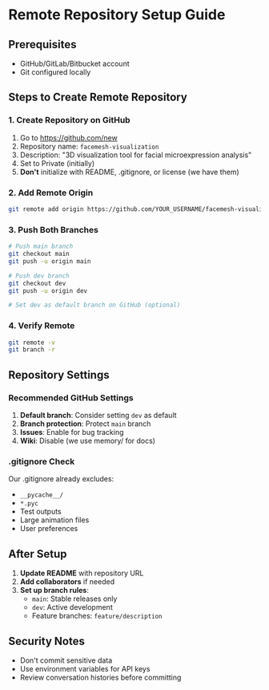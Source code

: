 # Remote Repository Setup Guide

## Prerequisites
- GitHub/GitLab/Bitbucket account
- Git configured locally

## Steps to Create Remote Repository

### 1. Create Repository on GitHub
1. Go to https://github.com/new
2. Repository name: `facemesh-visualization`
3. Description: "3D visualization tool for facial microexpression analysis"
4. Set to Private (initially)
5. **Don't** initialize with README, .gitignore, or license (we have them)

### 2. Add Remote Origin
```bash
git remote add origin https://github.com/YOUR_USERNAME/facemesh-visualization.git
```

### 3. Push Both Branches
```bash
# Push main branch
git checkout main
git push -u origin main

# Push dev branch
git checkout dev
git push -u origin dev

# Set dev as default branch on GitHub (optional)
```

### 4. Verify Remote
```bash
git remote -v
git branch -r
```

## Repository Settings

### Recommended GitHub Settings
1. **Default branch**: Consider setting `dev` as default
2. **Branch protection**: Protect `main` branch
3. **Issues**: Enable for bug tracking
4. **Wiki**: Disable (we use memory/ for docs)

### .gitignore Check
Our .gitignore already excludes:
- `__pycache__/`
- `*.pyc`
- Test outputs
- Large animation files
- User preferences

## After Setup

1. **Update README** with repository URL
2. **Add collaborators** if needed
3. **Set up branch rules**:
   - `main`: Stable releases only
   - `dev`: Active development
   - Feature branches: `feature/description`

## Security Notes
- Don't commit sensitive data
- Use environment variables for API keys
- Review conversation histories before committing 